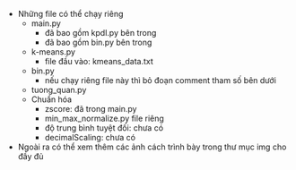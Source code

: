  - Những file có thể chạy riêng
    + main.py
      + đã bao gồm kpdl.py bên trong
      + đã bao gồm bin.py bên trong
    + k-means.py
      + file đầu vào: kmeans_data.txt
    + bin.py
      + nếu chạy riêng file này thì bỏ đoạn comment tham số bên dưới
    + tuong_quan.py
    + Chuẩn hóa
      + zscore: đã trong main.py
      + min_max_normalize.py file riêng
      + độ trung bình tuyệt đối: chưa có
      + decimalScaling: chưa có
 - Ngoài ra có thể xem thêm các ảnh cách trình bày trong thư mục img cho đầy đủ